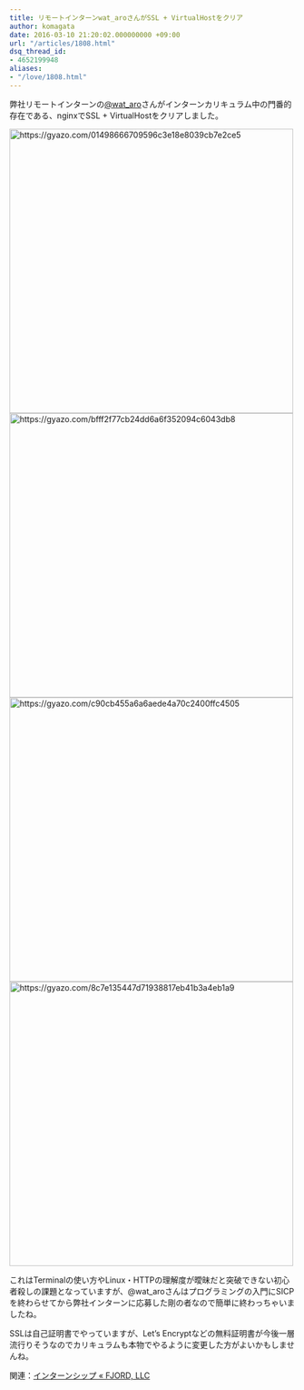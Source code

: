 ```yaml
---
title: リモートインターンwat_aroさんがSSL + VirtualHostをクリア
author: komagata
date: 2016-03-10 21:20:02.000000000 +09:00
url: "/articles/1808.html"
dsq_thread_id:
- 4652199948
aliases:
- "/love/1808.html"
---
```

弊社リモートインターンの[@wat_aro][1]さんがインターンカリキュラム中の門番的存在である、nginxでSSL + VirtualHostをクリアしました。

<img width="500px" src="https://i.gyazo.com/01498666709596c3e18e8039cb7e2ce5.png" alt="https://gyazo.com/01498666709596c3e18e8039cb7e2ce5" />

<img width="500px" src="https://i.gyazo.com/bfff2f77cb24dd6a6f352094c6043db8.png" alt="https://gyazo.com/bfff2f77cb24dd6a6f352094c6043db8" />

<img width="500px" src="https://i.gyazo.com/c90cb455a6a6aede4a70c2400ffc4505.png" alt="https://gyazo.com/c90cb455a6a6aede4a70c2400ffc4505" />

<img width="500px" src="https://i.gyazo.com/8c7e135447d71938817eb41b3a4eb1a9.png" alt="https://gyazo.com/8c7e135447d71938817eb41b3a4eb1a9" />

これはTerminalの使い方やLinux・HTTPの理解度が曖昧だと突破できない初心者殺しの課題となっていますが、@wat_aroさんはプログラミングの入門にSICPを終わらせてから弊社インターンに応募した剛の者なので簡単に終わっちゃいましたね。

SSLは自己証明書でやっていますが、Let&#8217;s Encryptなどの無料証明書が今後一層流行りそうなのでカリキュラムも本物でやるように変更した方がよいかもしませんね。

関連：[インターンシップ « FJORD, LLC][2]

 [1]: https://twitter.com/wat_aro
 [2]: http://fjord.jp/internship
